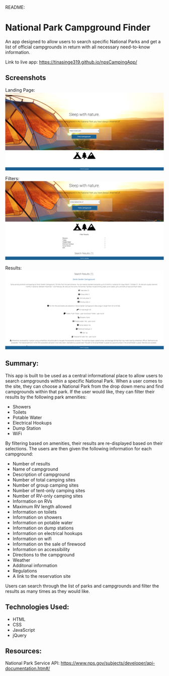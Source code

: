 README:

# National Park Campground Finder
An app designed to allow users to search specific National Parks and get a list of official campgrounds in return with all necessary need-to-know information.

Link to live app: https://tinasinge319.github.io/npsCampingApp/

## Screenshots
Landing Page:
![landing page](screenshots/LandingPage.png)

Filters:
![filters](screenshots/filters.png)

Results:
![search results](screenshots/searchResults.png)

## Summary:
This app is built to be used as a central informational place to allow users to search campgrounds within a specific National Park. When a user comes to the site, they can choose a National Park from the drop down menu and find campgrounds within that park. If the user would like, they can filter their results by the following park amenities:
- Showers
- Toilets
- Potable Water
- Electrical Hookups
- Dump Station
- WiFi

By filtering based on amenities, their results are re-displayed based on their selections. The users are then given the following information for each campground:
- Number of results
- Name of campground
- Description of campground
- Number of total camping sites
- Number of group camping sites
- Number of tent-only camping sites
- Number of RV-only camping sites
- Information on RVs
- Maximum RV length allowed
- Information on toilets
- Information on showers
- Information on potable water
- Information on dump stations
- Information on electrical hookups
- Information on wifi
- Information on the sale of firewood
- Information on accessibility
- Directions to the campground
- Weather
- Additonal information
- Regulations
- A link to the reservation site

Users can search through the list of parks and campgrounds and filter the results as many times as they would like.

## Technologies Used:
- HTML
- CSS
- JavaScript
- jQuery

## Resources:
National Park Service API: https://www.nps.gov/subjects/developer/api-documentation.htm#/
